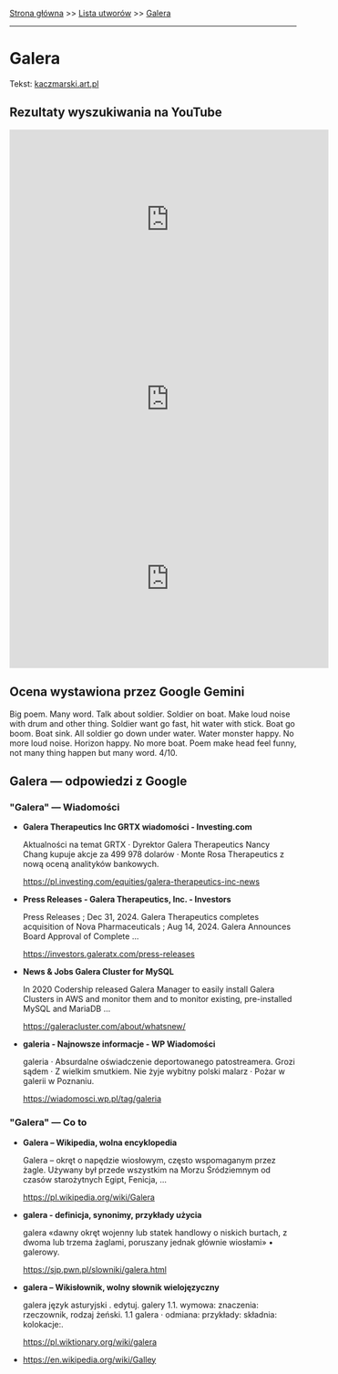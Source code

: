 [Strona główna](../index.md) >> [Lista utworów](../list.md) >> [Galera](159.md)

---

# Galera

Tekst: [kaczmarski.art.pl](https://www.kaczmarski.art.pl/tworczosc/wiersze/galera/)

## Rezultaty wyszukiwania na YouTube

<iframe width="560" height="315" src="https://www.youtube.com/embed/a8pFEEiSFPU?si=IdontcarewhotheIRSsendsImnotpayingtaxes" title="YouTube video player" frameborder="0" allow="accelerometer; autoplay; clipboard-write; encrypted-media; gyroscope; picture-in-picture; web-share" referrerpolicy="strict-origin-when-cross-origin" allowfullscreen></iframe>

<iframe width="560" height="315" src="https://www.youtube.com/embed/kq5scOpH1HY?si=IdontcarewhotheIRSsendsImnotpayingtaxes" title="YouTube video player" frameborder="0" allow="accelerometer; autoplay; clipboard-write; encrypted-media; gyroscope; picture-in-picture; web-share" referrerpolicy="strict-origin-when-cross-origin" allowfullscreen></iframe>

<iframe width="560" height="315" src="https://www.youtube.com/embed/8IaWemVjIhY?si=IdontcarewhotheIRSsendsImnotpayingtaxes" title="YouTube video player" frameborder="0" allow="accelerometer; autoplay; clipboard-write; encrypted-media; gyroscope; picture-in-picture; web-share" referrerpolicy="strict-origin-when-cross-origin" allowfullscreen></iframe>

## Ocena wystawiona przez Google Gemini

Big poem. Many word. Talk about soldier. Soldier on boat. Make loud noise with drum and other thing. Soldier want go fast, hit water with stick. Boat go boom. Boat sink. All soldier go down under water. Water monster happy. No more loud noise. Horizon happy. No more boat. Poem make head feel funny, not many thing happen but many word. 4/10.


## Galera — odpowiedzi z Google

### "Galera" — Wiadomości

- **Galera Therapeutics Inc GRTX wiadomości - Investing.com**

    Aktualności na temat GRTX · Dyrektor Galera Therapeutics Nancy Chang kupuje akcje za 499 978 dolarów · Monte Rosa Therapeutics z nową oceną analityków bankowych. 

   <https://pl.investing.com/equities/galera-therapeutics-inc-news>
- **Press Releases - Galera Therapeutics, Inc. - Investors**

    Press Releases ; Dec 31, 2024. Galera Therapeutics completes acquisition of Nova Pharmaceuticals ; Aug 14, 2024. Galera Announces Board Approval of Complete ... 

   <https://investors.galeratx.com/press-releases>
- **News & Jobs  Galera Cluster for MySQL**

    In 2020 Codership released Galera Manager to easily install Galera Clusters in AWS and monitor them and to monitor existing, pre-installed MySQL and MariaDB ... 

   <https://galeracluster.com/about/whatsnew/>
- **galeria - Najnowsze informacje - WP Wiadomości**

    galeria · Absurdalne oświadczenie deportowanego patostreamera. Grozi sądem · Z wielkim smutkiem. Nie żyje wybitny polski malarz · Pożar w galerii w Poznaniu. 

   <https://wiadomosci.wp.pl/tag/galeria>

### "Galera" — Co to

- **Galera – Wikipedia, wolna encyklopedia**

    Galera – okręt o napędzie wiosłowym, często wspomaganym przez żagle. Używany był przede wszystkim na Morzu Śródziemnym od czasów starożytnych Egipt, Fenicja, ... 

   <https://pl.wikipedia.org/wiki/Galera>
- **galera - definicja, synonimy, przykłady użycia**

    galera «dawny okręt wojenny lub statek handlowy o niskich burtach, z dwoma lub trzema żaglami, poruszany jednak głównie wiosłami» • galerowy. 

   <https://sjp.pwn.pl/slowniki/galera.html>
- **galera – Wikisłownik, wolny słownik wielojęzyczny**

    galera język asturyjski . edytuj. galery 1.1. wymowa: znaczenia: rzeczownik, rodzaj żeński. 1.1 galera · odmiana: przykłady: składnia: kolokacje:. 

   <https://pl.wiktionary.org/wiki/galera>
- <https://en.wikipedia.org/wiki/Galley>

